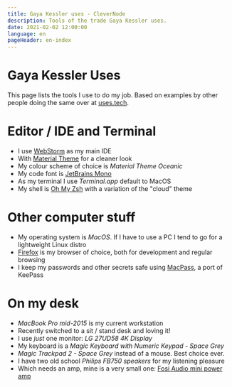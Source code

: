 ```yaml
---
title: Gaya Kessler uses - CleverNode
description: Tools of the trade Gaya Kessler uses.
date: 2021-02-02 12:00:00
language: en
pageHeader: en-index
---
```


# Gaya Kessler Uses

This page lists the tools I use to do my job. Based on examples by other people doing the same over at [uses.tech](https://uses.tech/).

# Editor / IDE and Terminal

- I use [WebStorm](https://www.jetbrains.com/webstorm/) as my main IDE
- With [Material Theme](https://plugins.jetbrains.com/plugin/8006-material-theme-ui) for a cleaner look
- My colour scheme of choice is _Material Theme Oceanic_
- My code font is [JetBrains Mono](https://www.jetbrains.com/lp/mono/)
- As my terminal I use _Terminal.app_ default to MacOS
- My shell is [Oh My Zsh](https://ohmyz.sh/) with a variation of the "cloud" theme

# Other computer stuff

- My operating system is _MacOS_. If I have to use a PC I tend to go for a lightweight Linux distro
- [Firefox](https://firefox.com) is my browser of choice, both for development and regular browsing
- I keep my passwords and other secrets safe using [MacPass](https://macpassapp.org/), a port of KeePass

# On my desk
- _MacBook Pro mid-2015_ is my current workstation
- Recently switched to a sit / stand desk and loving it!
- I use *just* one monitor: _LG 27UD58 4K Display_
- My keyboard is a _Magic Keyboard with Numeric Keypad - Space Grey_
- _Magic Trackpad 2 - Space Grey_ instead of a mouse. Best choice ever.
- I have two old school _Philips FB750 speakers_ for my listening pleasure
- Which needs an amp, mine is a very small one: [Fosi Audio mini power amp](https://fosiaudio.com/collections/2-channel-amplifier/products/tda7498e-2-channel-stereo-audio-amplifier-receiver-mini-hi-fi-class-d-integrated-amp-home-speakers-160w-x-2-power-supply)